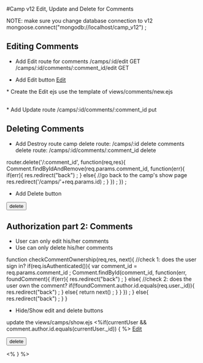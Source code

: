 #Camp v12 Edit, Update and Delete for Comments

NOTE: make sure you change database connection to v12
mongoose.connect("mongodb://localhost/camp_v12") ;

## Editing Comments
* Add Edit route for comments
/camps/:id/edit    GET
/camps/:id/comments/:comment_id/edit   GET

* Add Edit button
<a class="btn btn-xs btn-warning"
       href="/camps/<%=camp._id%>/comments/<%=comment._id%>/edit"
       role="button">Edit
</a>
* Create the Edit ejs
use the template of views/comments/new.ejs
<form action="/camps/<%=camp_id%>/comments/<%=comment._id%>?_method=put" 
method="post" style="margin:30px auto;">
* Add Update route
/camps/:id/comments/:comment_id  put

## Deleting Comments 
* Add Destroy route
camp delete route: /camps/:id  delete
comments delete route: /camps/:id/comments/:comment_id  delete

router.delete('/:comment_id', function(req,res){
    Comment.findByIdAndRemove(req.params.comment_id, function(err){
        if(err){
            res.redirect("back") ;
        } else{
            //go back to the camp's show page
            res.redirect('/camps/'+req.params.id) ;
        }
    }) ;
}) ;

* Add Delete button 
<form id="delete-form" action="/camps/<%=camp._id%>/comments/<%=comment._id%>?_method=delete" method="post">
    <input type="submit" class="btn btn-xs btn-danger" value="delete">
</form>


## Authorization part 2: Comments
* User can only edit his/her comments
* Use can only delete his/her comments

function checkCommentOwnership(req,res, next){
    //check 1: does the user sign in?
    if(req.isAuthenticated()){
        var comment_id = req.params.comment_id ;
        Comment.findById(comment_id, function(err, foundComment){
            if(err){
                res.redirect("back") ;
            } else{
                //check 2: does the user own the comment?
                if(!foundComment.author.id.equals(req.user._id)){
                    res.redirect("back") ;
                } else{
                    return next() ;
                }
            }
        }) ;
    } else{
        res.redirect("back") ;
    }
}

* Hide/Show edit and delete buttons

update the views/camps/show.ejs 
<%if(currentUser && comment.author.id.equals(currentUser._id)) { %>
    <a class="btn btn-xs btn-warning"
       href="/camps/<%=camp._id%>/comments/<%=comment._id%>/edit"
       role="button">Edit
    </a>
    <form id="delete-form" action="/camps/<%=camp._id%>/comments/<%=comment._id%>?_method=delete" method="post">
        <input type="submit" class="btn btn-xs btn-danger" value="delete">
    </form>
<% } %>
